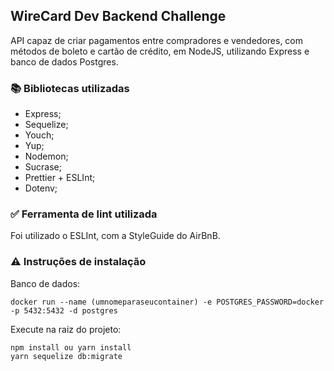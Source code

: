 ## WireCard Dev Backend Challenge

API capaz de criar pagamentos entre compradores e vendedores, com métodos de boleto e cartão de crédito, em NodeJS, utilizando Express e banco de dados Postgres.

### 📚 Bibliotecas utilizadas

- Express;
- Sequelize;
- Youch;
- Yup;
- Nodemon;
- Sucrase;
- Prettier + ESLInt;
- Dotenv;

### ✅ Ferramenta de lint utilizada

Foi utilizado o ESLInt, com a StyleGuide do AirBnB.

### ⚠️ Instruções de instalação

Banco de dados:

```
docker run --name (umnomeparaseucontainer) -e POSTGRES_PASSWORD=docker -p 5432:5432 -d postgres 
```

Execute na raiz do projeto:

```
npm install ou yarn install
yarn sequelize db:migrate
```
